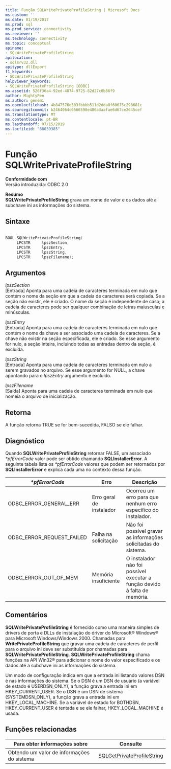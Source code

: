 ```yaml
---
title: Função SQLWritePrivateProfileString | Microsoft Docs
ms.custom: ''
ms.date: 01/19/2017
ms.prod: sql
ms.prod_service: connectivity
ms.reviewer: ''
ms.technology: connectivity
ms.topic: conceptual
apiname:
- SQLWritePrivateProfileString
apilocation:
- sqlsrv32.dll
apitype: dllExport
f1_keywords:
- SQLWritePrivateProfileString
helpviewer_keywords:
- SQLWritePrivateProfileString [ODBC]
ms.assetid: 526f36a4-92ed-4874-9725-82d27c0b86f9
author: MightyPen
ms.author: genemi
ms.openlocfilehash: 4b847576e503fbbbb511d2dda8f60675c298681c
ms.sourcegitcommit: b2464064c0566590e486a3aafae6d67ce2645cef
ms.translationtype: MT
ms.contentlocale: pt-BR
ms.lasthandoff: 07/15/2019
ms.locfileid: "68039385"
---
```

# <a name="sqlwriteprivateprofilestring-function"></a>Função SQLWritePrivateProfileString
**Conformidade com**  
 Versão introduzida: ODBC 2.0  
  
 **Resumo**  
 **SQLWritePrivateProfileString** grava um nome de valor e os dados até a subchave ini as informações do sistema.  
  
## <a name="syntax"></a>Sintaxe  
  
```cpp  
  
BOOL SQLWritePrivateProfileString(  
     LPCSTR     lpszSection,  
     LPCSTR     lpszEntry,  
     LPCSTR     lpszString,  
     LPCSTR     lpszFilename);  
```  
  
## <a name="arguments"></a>Argumentos  
 *lpszSection*  
 [Entrada] Aponta para uma cadeia de caracteres terminada em nulo que contém o nome da seção em que a cadeia de caracteres será copiada. Se a seção não existir, ele é criado. O nome da seção é independente de caso; a cadeia de caracteres pode ser qualquer combinação de letras maiusculas e minúsculas.  
  
 *lpszEntry*  
 [Entrada] Aponta para uma cadeia de caracteres terminada em nulo que contém o nome da chave a ser associado uma cadeia de caracteres. Se a chave não existir na seção especificada, ele é criado. Se esse argumento for nulo, a seção inteira, incluindo todas as entradas dentro da seção, é excluída.  
  
 *lpszString*  
 [Entrada] Aponta para uma cadeia de caracteres terminada em nulo a serem gravados no arquivo. Se esse argumento for NULL, a chave apontando para o *lpszEntry* argumento é excluído.  
  
 *lpszFilename*  
 [Saída] Aponta para uma cadeia de caracteres terminada em nulo que nomeia o arquivo de inicialização.  
  
## <a name="returns"></a>Retorna  
 A função retorna TRUE se for bem-sucedida, FALSO se ele falhar.  
  
## <a name="diagnostics"></a>Diagnóstico  
 Quando **SQLWritePrivateProfileString** retornar FALSE, um associado  *\*pfErrorCode* valor pode ser obtido chamando **SQLInstallerError**. A seguinte tabela lista os  *\*pfErrorCode* valores que podem ser retornados por **SQLInstallerError** e explica cada uma no contexto dessa função.  
  
|*\*pfErrorCode*|Erro|Descrição|  
|---------------------|-----------|-----------------|  
|ODBC_ERROR_GENERAL_ERR|Erro geral de instalador|Ocorreu um erro para que nenhum erro específico do instalador.|  
|ODBC_ERROR_REQUEST_FAILED|Falha na solicitação|Não foi possível gravar as informações solicitadas do sistema.|  
|ODBC_ERROR_OUT_OF_MEM|Memória insuficiente|O instalador não foi possível executar a função devido à falta de memória.|  
  
## <a name="comments"></a>Comentários  
 **SQLWritePrivateProfileString** é fornecido como uma maneira simples de drivers de porta e DLLs de instalação do driver do Microsoft® Windows® para Microsoft Windows/Windows 2000. Chamadas para **WritePrivateProfileString** que gravar uma cadeia de caracteres de perfil para o arquivo ini deve ser substituída por chamadas para **SQLWritePrivateProfileString**. **SQLWritePrivateProfileString** chama funções na API Win32® para adicionar o nome do valor especificado e os dados até a subchave ini as informações do sistema.  
  
 Um modo de configuração indica em que a entrada ini listando valores DSN é nas informações do sistema. Se o DSN é um DSN de usuário (a variável de estado é USERDSN_ONLY), a função grava a entrada ini em HKEY_CURRENT_USER. Se o DSN é um DSN de sistema (SYSTEMDSN_ONLY), a função grava a entrada ini em HKEY_LOCAL_MACHINE. Se a variável de estado for BOTHDSN, HKEY_CURRENT_USER é tentada e se ele falhar, HKEY_LOCAL_MACHINE é usada.  
  
## <a name="related-functions"></a>Funções relacionadas  
  
|Para obter informações sobre|Consulte|  
|---------------------------|---------|  
|Obtendo um valor de informações do sistema|[SQLGetPrivateProfileString](../../../odbc/reference/syntax/sqlgetprivateprofilestring-function.md)|

